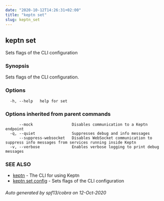 ```yaml
---
date: "2020-10-12T14:26:31+02:00"
title: "keptn set"
slug: keptn_set
---
```

## keptn set

Sets flags of the CLI configuration

### Synopsis

Sets flags of the CLI configuration.

### Options

```
  -h, --help   help for set
```

### Options inherited from parent commands

```
      --mock                 Disables communication to a Keptn endpoint
  -q, --quiet                Suppresses debug and info messages
      --suppress-websocket   Disables WebSocket communication to suppress info messages from services running inside Keptn
  -v, --verbose              Enables verbose logging to print debug messages
```

### SEE ALSO

* [keptn](../keptn/)	 - The CLI for using Keptn
* [keptn set config](../keptn_set_config/)	 - Sets flags of the CLI configuration

###### Auto generated by spf13/cobra on 12-Oct-2020
